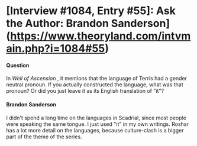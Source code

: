 # [Interview #1084, Entry #55]: Ask the Author: Brandon Sanderson](https://www.theoryland.com/intvmain.php?i=1084#55)

#### Question

In
*Well of Ascension*
, it mentions that the language of Terris had a gender neutral pronoun. If you actually constructed the language, what was that pronoun? Or did you just leave it as its English translation of "it"?

#### Brandon Sanderson

I didn't spend a long time on the languages in Scadrial, since most people were speaking the same tongue. I just used "it" in my own writings. Roshar has a lot more detail on the languages, because culture-clash is a bigger part of the theme of the series.

